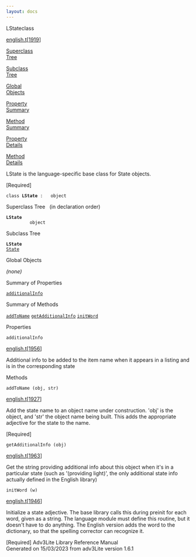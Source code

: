 ```yaml
---
layout: docs
---
```

<span class="title">LState</span><span class="type">class</span>

[english.t](../file/english.t.html)\[[1919](../source/english.t.html#1919)\]

[Superclass  
Tree](#_SuperClassTree_)

[Subclass  
Tree](#_SubClassTree_)

[Global  
Objects](#_ObjectSummary_)

[Property  
Summary](#_PropSummary_)

[Method  
Summary](#_MethodSummary_)

[Property  
Details](#_Properties_)

[Method  
Details](#_Methods_)



LState is the language-specific base class for State objects.

\[Required\]

`class `**`LState`**` :   object`



<span id="_SuperClassTree_"></span>



<span class="hdln">Superclass Tree</span>   (in declaration order)



**`LState`**  
`         object`  
<span id="_SubClassTree_"></span>



<span class="hdln">Subclass Tree</span>  



**`LState`**  
[`State`](../object/State.html)  
<span id="_ObjectSummary_"></span>



<span class="hdln">Global Objects</span>  



*(none)* <span id="_PropSummary_"></span>



<span class="hdln">Summary of Properties</span>  



[`additionalInfo`](#additionalInfo)

<span id="_MethodSummary_"></span>



<span class="hdln">Summary of Methods</span>  



[`addToName`](#addToName) [`getAdditionalInfo`](#getAdditionalInfo) [`initWord`](#initWord)

<span id="_Properties_"></span>



<span class="hdln">Properties</span>  



<span id="additionalInfo"></span>

`additionalInfo`

[english.t](../file/english.t.html)\[[1956](../source/english.t.html#1956)\]



Additional info to be added to the item name when it appears in a
listing and is in the corresponding state



<span id="_Methods_"></span>



<span class="hdln">Methods</span>  



<span id="addToName"></span>

`addToName (obj, str)`

[english.t](../file/english.t.html)\[[1927](../source/english.t.html#1927)\]



Add the state name to an object name under construction. 'obj' is the
object, and 'str' the object name being built. This adds the appropriate
adjective for the state to the name.

\[Required\]



<span id="getAdditionalInfo"></span>

`getAdditionalInfo (obj)`

[english.t](../file/english.t.html)\[[1963](../source/english.t.html#1963)\]



Get the string providing additional info about this object when it's in
a particular state (such as '(providing light)', the only additional
state info actually defined in the English library)



<span id="initWord"></span>

`initWord (w)`

[english.t](../file/english.t.html)\[[1946](../source/english.t.html#1946)\]



Initialize a state adjective. The base library calls this during preinit
for each word, given as a string. The language module must define this
routine, but it doesn't have to do anything. The English version adds
the word to the dictionary, so that the spelling corrector can recognize
it.

\[Required\]
Adv3Lite Library Reference Manual  
Generated on 15/03/2023 from adv3Lite version 1.6.1


